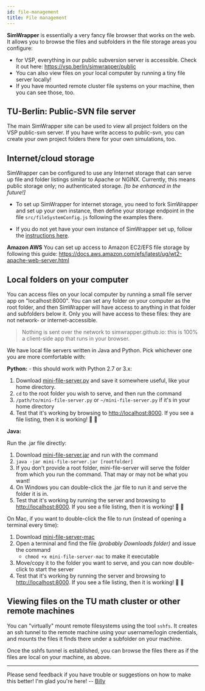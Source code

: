 ```yaml
---
id: file-management
title: File management
---
```


**SimWrapper** is essentially a very fancy file browser that works on the web. It allows you to browse the files and subfolders in the file storage areas you configure:

- for VSP, everything in our public subversion server is accessible. Check it out here: <https://vsp.berlin/simwrapper/public>
- You can also view files on your local computer by running a tiny file server locally!
- If you have mounted remote cluster file systems on your machine, then you can see those, too.

## TU-Berlin: Public-SVN file server

The main SimWrapper site can be used to view all project folders on the VSP public-svn server. If you have write access to public-svn, you can create your own project folders there for your own simulations, too.

## Internet/cloud storage

SimWrapper can be configured to use any Internet storage that can serve up file and folder listings similar to Apache or NGINX. Currently, this means public storage only; no authenticated storage. _[to be enhanced in the future!]_

- To set up SimWrapper for internet storage, you need to fork SimWrapper and set up your own instance, then define your storage endpoint in the file `src/fileSystemConfig.js` following the examples there.

- If you do not yet have your own instance of SimWrapper set up, follow the [instructions here](dev-developing-simwrapper.md).

**Amazon AWS** You can set up access to Amazon EC2/EFS file storage by following this guide: <https://docs.aws.amazon.com/efs/latest/ug/wt2-apache-web-server.html>

## Local folders on your computer

You can access files on your local computer by running a small file server app on "localhost:8000". You can set any folder on your computer as the root folder, and then SimWrapper will have access to anything in that folder and subfolders below it. Only you will have access to these files: they are not network- or internet-accessible.

> Nothing is sent over the network to simwrapper.github.io: this is 100% a client-side app that runs in your browser.

We have local file servers written in Java and Python. Pick whichever one you are more comfortable with:

**Python:** - this should work with Python 2.7 or 3.x:

1. Download [mini-file-server.py](https://raw.githubusercontent.com/simwrapper/simwrapper/master/scripts/mini-file-server.py) and save it somewhere useful, like your home directory.
2. `cd` to the root folder you wish to serve, and then run the command
3. `/path/to/mini-file-server.py` or `~/mini-file-server.py` if it's in your home directory
4. Test that it's working by browsing to <http://localhost:8000>. If you see a file listing, then it is working! 🎉 🎉

**Java:**

Run the .jar file directly:

1. Download [mini-file-server.jar](https://github.com/simwrapper/mini-file-server/raw/master/bin/mini-file-server.jar) and run with the command
2. `java -jar mini-file-server.jar [rootfolder]`
3. If you don't provide a root folder, mini-file-server will serve the folder from which you run the command. That may or may not be what you want!
4. On Windows you can double-click the .jar file to run it and serve the folder it is in.
5. Test that it's working by running the server and browsing to <http://localhost:8000>. If you see a file listing, then it is working! 🎉 🎉

On Mac, if you want to double-click the file to run (instead of opening a terminal every time):

1. Download [mini-file-server-mac](https://github.com/simwrapper/mini-file-server/raw/master/bin/mini-file-server-mac)
2. Open a terminal and find the file _(probably Downloads folder)_ and issue the command
   - `chmod +x mini-file-server-mac` to make it executable
3. Move/copy it to the folder you want to serve, and you can now double-click to start the server
4. Test that it's working by running the server and browsing to <http://localhost:8000>. If you see a file listing, then it is working! 🎉 🎉

## Viewing files on the TU math cluster or other remote machines

You can "virtually" mount remote filesystems using the tool `sshfs`. It creates an ssh tunnel to the remote machine using your username/login credentials, and mounts the files it finds there under a subfolder on your machine.

Once the sshfs tunnel is established, you can browse the files there as if the files are local on your machine, as above.

---

Please send feedback if you have trouble or suggestions on how to make this better! I'm glad you're here! -- [Billy](https://github.com/billyc)
